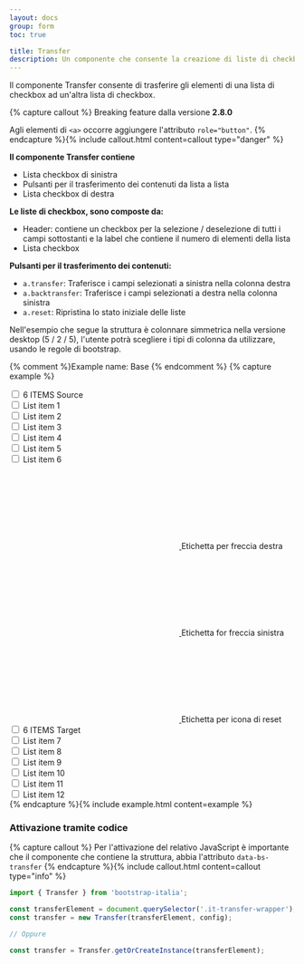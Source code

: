 ```yaml
---
layout: docs
group: form
toc: true

title: Transfer
description: Un componente che consente la creazione di liste di checkbox.
---
```


Il componente Transfer consente di trasferire gli elementi di una lista di checkbox ad un'altra lista di checkbox.

{% capture callout %}
Breaking feature dalla versione **2.8.0**

Agli elementi di `<a>` occorre aggiungere l'attributo `role="button"`.
{% endcapture %}{% include callout.html content=callout type="danger" %}

**Il componente Transfer contiene**

- Lista checkbox di sinistra
- Pulsanti per il trasferimento dei contenuti da lista a lista
- Lista checkbox di destra

**Le liste di checkbox, sono composte da:**

- Header: contiene un checkbox per la selezione / deselezione di tutti i campi sottostanti e la label che contiene il numero di elementi della lista
- Lista checkbox

**Pulsanti per il trasferimento dei contenuti:**

- `a.transfer`: Traferisce i campi selezionati a sinistra nella colonna destra
- `a.backtransfer`: Traferisce i campi selezionati a destra nella colonna sinistra
- `a.reset`: Ripristina lo stato iniziale delle liste

Nell'esempio che segue la struttura è colonnare simmetrica nella versione desktop (5 / 2 / 5), l'utente potrà scegliere i tipi di colonna da utilizzare, usando le regole di bootstrap.

{% comment %}Example name: Base {% endcomment %}
{% capture example %}
<div data-bs-transfer>
  <div class="row">
    <div class="col-xs-12 col-md-5">
      <div class="it-transfer-wrapper source">
        <div class="transfer-header">
          <div class="form-check" aria-describedby="">
            <input type="checkbox" id="checkbox1">
            <label for="checkbox1">
              <span>
                <span class="num">
                  6
                </span>
                <span> ITEMS</span>
              </span>
              <span class="descr">Source</span>
            </label>
          </div>
        </div>
        <div class="transfer-scroll">
          <div class="transfer-group">
            <div class="form-check" aria-describedby="">
              <input type="checkbox" id="checkbox2">
              <label for="checkbox2">
                <span>
                  <span>List item 1</span>
                </span>
              </label>
            </div>
            <div class="form-check" aria-describedby="">
              <input type="checkbox" id="checkbox3">
              <label for="checkbox3">
                <span>
                  <span>List item 2</span>
                </span>
              </label>
            </div>
            <div class="form-check" aria-describedby="">
              <input type="checkbox" id="checkbox4">
              <label for="checkbox4">
                <span>
                  <span>List item 3</span>
                </span>
              </label>
            </div>
            <div class="form-check" aria-describedby="">
              <input type="checkbox" id="checkbox5">
              <label for="checkbox5">
                <span>
                  <span>List item 4</span>
                </span>
              </label>
            </div>
            <div class="form-check" aria-describedby="">
              <input type="checkbox" id="checkbox6">
              <label for="checkbox6">
                <span>
                  <span>List item 5</span>
                </span>
              </label>
            </div>
            <div class="form-check" aria-describedby="">
              <input type="checkbox" id="checkbox7">
              <label for="checkbox7">
                <span>
                  <span>List item 6</span>
                </span>
              </label>
            </div>
          </div>
        </div>
      </div>
    </div>
    <div class="col-xs-12 col-md-2">
      <!-- transfer buttons-->
      <div class="it-transfer-buttons">
        <a class="transfer" href="#" role="button" aria-label="Sposta avanti">
          <svg class="icon"><use href="{{ site.baseurl }}/dist/svg/sprites.svg#it-arrow-right"></use></svg>
        </a>
        <span class="visually-hidden">Etichetta per freccia destra</span>
        <a class="backtransfer" href="#" role="button" aria-label="Sposta indietro">
          <svg class="icon"><use href="{{ site.baseurl }}/dist/svg/sprites.svg#it-arrow-left"></use></svg>
        </a>
        <span class="visually-hidden">Etichetta for freccia sinistra</span>
        <a class="reset" href="#" role="button" aria-label="Reset">
          <svg class="icon"><use href="{{ site.baseurl }}/dist/svg/sprites.svg#it-restore"></use></svg>
        </a>
        <span class="visually-hidden">Etichetta per icona di reset</span>
      </div>
    </div>
    <div class="col-xs-12 col-md-5">
      <div class="it-transfer-wrapper target">
        <div class="transfer-header">
          <div class="form-check" aria-describedby="">
            <input type="checkbox" id="checkbox1b">
            <label for="checkbox1b">
              <span>
                <span class="num">
                  6
                </span>
                <span> ITEMS</span>
              </span>
              <span class="descr">Target</span>
            </label>
          </div>
        </div>
        <div class="transfer-scroll">
          <div class="transfer-group">
            <div class="form-check" aria-describedby="">
              <input type="checkbox" id="checkbox2b">
              <label for="checkbox2b">
                <span>
                  <span>List item 7</span>
                </span>
              </label>
            </div>
            <div class="form-check" aria-describedby="">
              <input type="checkbox" id="checkbox3b">
              <label for="checkbox3b">
                <span>
                  <span>List item 8</span>
                </span>
              </label>
            </div>
            <div class="form-check" aria-describedby="">
              <input type="checkbox" id="checkbox4b">
              <label for="checkbox4b">
                <span>
                  <span>List item 9</span>
                </span>
              </label>
            </div>
            <div class="form-check" aria-describedby="">
              <input type="checkbox" id="checkbox5b">
              <label for="checkbox5b">
                <span>
                  <span>List item 10</span>
                </span>
              </label>
            </div>
            <div class="form-check" aria-describedby="">
              <input type="checkbox" id="checkbox6b">
              <label for="checkbox6b">
                <span>
                  <span>List item 11</span>
                </span>
              </label>
            </div>
            <div class="form-check" aria-describedby="">
              <input type="checkbox" id="checkbox7b">
              <label for="checkbox7b">
                <span>
                  <span>List item 12</span>
                </span>
              </label>
            </div>
          </div>
        </div>
      </div>
    </div>
  </div>
</div>
{% endcapture %}{% include example.html content=example %}

### Attivazione tramite codice

{% capture callout %}
Per l'attivazione del relativo JavaScript è importante che il componente che contiene la struttura, abbia l'attributo `data-bs-transfer`
{% endcapture %}{% include callout.html content=callout type="info" %}

```js
import { Transfer } from 'bootstrap-italia';

const transferElement = document.querySelector('.it-transfer-wrapper');
const transfer = new Transfer(transferElement, config);

// Oppure

const transfer = Transfer.getOrCreateInstance(transferElement);
```
